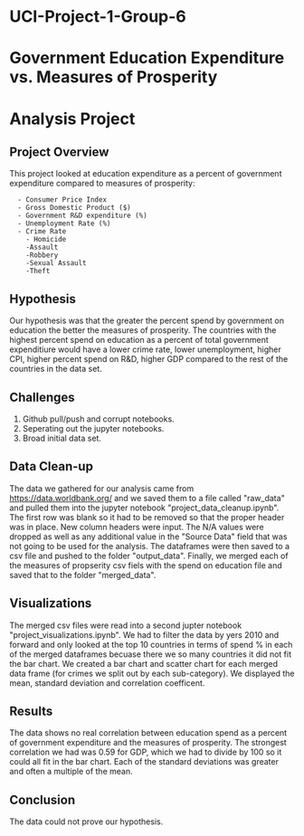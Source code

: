 # UCI-Project-1-Group-6


# Government Education Expenditure vs. Measures of Prosperity 
# Analysis Project

## Project Overview

  This project looked at  education expenditure as a percent of government expenditure compared to measures of prosperity:
      
      - Consumer Price Index
      - Gross Domestic Product ($)
      - Government R&D expenditure (%)
      - Unemployment Rate (%)
      - Crime Rate
        - Homicide
        -Assault
        -Robbery
        -Sexual Assault
        -Theft
## Hypothesis
  
  Our hypothesis was that the greater the  percent spend by government on education the better the measures of prosperity. The countries with the highest percent spend on education as a percent of total government expenditiure would have a lower crime rate, lower unemployment, higher CPI, higher percent spend on R&D, higher GDP compared to the rest of the countries in the data set.
  
 ## Challenges
 
  1. Github pull/push and corrupt notebooks.
  2. Seperating out the jupyter notebooks.
  3. Broad initial data set.
  
 
 ## Data Clean-up
 
 The data we gathered for our analysis came from https://data.worldbank.org/ and we saved them to a file called "raw_data" and pulled them into the jupyter notebook "project_data_cleanup.ipynb". The first row was blank so it had to be removed so that the proper header was in place. New column headers were input. The N/A values were dropped as well as any additional value in the "Source Data" field that was not going to be used for the analysis.
  The dataframes were then saved to a csv file and pushed to the folder "output_data". Finally, we merged each of the measures of propserity csv fiels with the spend on education file and saved that to the folder "merged_data". 
  
  ## Visualizations
    
The merged csv files were read into a second jupter notebook "project_visualizations.ipynb". We had to filter the data by yers 2010 and forward and only looked at the top 10 countries in terms of spend % in each of the merged dataframes becuase there we so many countries it did not fit the bar chart. We created a bar chart  and scatter chart for each merged data frame (for crimes we split out by each sub-category). We displayed the mean, standard deviation and correlation coefficent. 
    
   ## Results
    
The data shows no real correlation between education spend as a percent of government expenditure and the measures of prosperity. The strongest correlation we had was 0.59 for GDP, which we had to divide by 100 so it could all fit in the bar chart. Each of the standard deviations was greater and often a multiple of the mean.
    
   ## Conclusion
    
The data could not prove our hypothesis.
